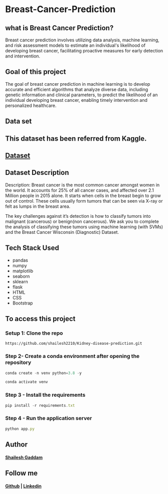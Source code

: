 # Breast-Cancer-Prediction

## what is Breast Cancer Prediction?
Breast cancer prediction involves utilizing data analysis, machine learning, and risk assessment models to estimate an individual's likelihood of developing breast cancer, facilitating proactive measures for early detection and intervention.

## Goal of this project
The goal of breast cancer prediction in machine learning is to develop accurate and efficient algorithms that analyze diverse data, including genetic information and clinical parameters, to predict the likelihood of an individual developing breast cancer, enabling timely intervention and personalized healthcare.

## Data set
## This dataset has been referred from Kaggle.
## [Dataset](https://www.kaggle.com/datasets/yasserh/breast-cancer-dataset)

## Dataset Description
Description:
Breast cancer is the most common cancer amongst women in the world. It accounts for 25% of all cancer cases, and affected over 2.1 Million people in 2015 alone. It starts when cells in the breast begin to grow out of control. These cells usually form tumors that can be seen via X-ray or felt as lumps in the breast area.

The key challenges against it’s detection is how to classify tumors into malignant (cancerous) or benign(non cancerous). We ask you to complete the analysis of classifying these tumors using machine learning (with SVMs) and the Breast Cancer Wisconsin (Diagnostic) Dataset.

## Tech Stack Used
- pandas
- numpy
- matplotlib
- seaborn
- sklearn
- flask
- HTML
- CSS
- Bootstrap

## To access this project
### Setup 1: Clone the repo
``` setup
https://github.com/shailesh2210/Kidney-disease-prediction.git
```
### Step 2- Create a conda environment after opening the repository
```javascript
conda create -n venv python=3.8 -y
```
```javascript
conda activate venv
```
### Step 3 - Install the requirements
```javascript
pip install -r requirements.txt
```
### Step 4 - Run the application server
```javascript
python app.py
```
## Author 
#### [Shailesh Gaddam](https://github.com/shailesh2210)
## Follow me
#### [Github](https://github.com/shailesh2210) | [Linkedin](https://www.linkedin.com/in/shailesh-gaddam-262988218/)